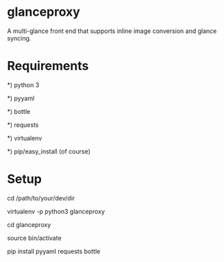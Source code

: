 glanceproxy
===========

A multi-glance front end that supports inline image conversion and glance syncing.

Requirements
============

*) python 3

*) pyyaml

*) bottle

*) requests

*) virtualenv

*) pip/easy_install (of course)

Setup
=====

cd /path/to/your/dev/dir

virtualenv -p python3 glanceproxy

cd glanceproxy

source bin/activate

pip install pyyaml requests bottle
